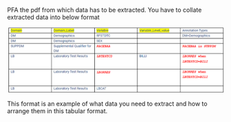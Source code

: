 PFA the pdf from which data has to be extracted.
You have to collate extracted data into below format

![alt text](https://github.com/dislu/personal-projects/blob/main/image.png?raw=true)

This format is an example of what data you need to extract and how to arrange them in this tabular format.
